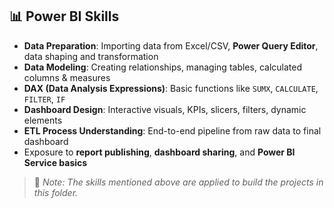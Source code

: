 ## 📊 Power BI Skills

- **Data Preparation**: Importing data from Excel/CSV, **Power Query Editor**, data shaping and transformation  
- **Data Modeling**: Creating relationships, managing tables, calculated columns & measures  
- **DAX (Data Analysis Expressions)**: Basic functions like `SUMX`, `CALCULATE`, `FILTER`, `IF`  
- **Dashboard Design**: Interactive visuals, KPIs, slicers, filters, dynamic elements  
- **ETL Process Understanding**: End-to-end pipeline from raw data to final dashboard  
- Exposure to **report publishing**, **dashboard sharing**, and **Power BI Service basics**

> 🔸 *Note: The skills mentioned above are applied to build the projects in this folder.*
